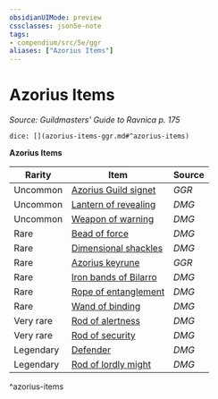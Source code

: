 ```yaml
---
obsidianUIMode: preview
cssclasses: json5e-note
tags:
- compendium/src/5e/ggr
aliases: ["Azorius Items"]
---
```

# Azorius Items
*Source: Guildmasters' Guide to Ravnica p. 175* 

`dice: [](azorius-items-ggr.md#^azorius-items)`

**Azorius Items**

| Rarity | Item | Source |
|--------|------|--------|
| Uncommon | [Azorius Guild signet](z_compendium/items/azorius-guild-signet-ggr.md) | *GGR* |
| Uncommon | [Lantern of revealing](z_compendium/items/lantern-of-revealing.md) | *DMG* |
| Uncommon | [Weapon of warning](z_compendium/items/weapon-of-warning.md) | *DMG* |
| Rare | [Bead of force](z_compendium/items/bead-of-force.md) | *DMG* |
| Rare | [Dimensional shackles](z_compendium/items/dimensional-shackles.md) | *DMG* |
| Rare | [Azorius keyrune](z_compendium/items/azorius-keyrune-ggr.md) | *GGR* |
| Rare | [Iron bands of Bilarro](z_compendium/items/iron-bands-of-bilarro.md) | *DMG* |
| Rare | [Rope of entanglement](z_compendium/items/rope-of-entanglement.md) | *DMG* |
| Rare | [Wand of binding](z_compendium/items/wand-of-binding.md) | *DMG* |
| Very rare | [Rod of alertness](z_compendium/items/rod-of-alertness.md) | *DMG* |
| Very rare | [Rod of security](z_compendium/items/rod-of-security.md) | *DMG* |
| Legendary | [Defender](z_compendium/items/defender.md) | *DMG* |
| Legendary | [Rod of lordly might](z_compendium/items/rod-of-lordly-might.md) | *DMG* |
^azorius-items